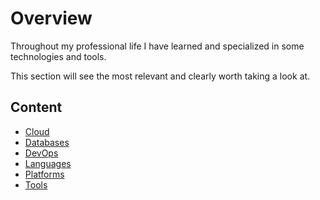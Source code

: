 # Overview

Throughout my professional life I have learned and specialized in some technologies and tools.

This section will see the most relevant and clearly worth taking a look at.

## Content

- [Cloud](cloud.md)
- [Databases](databases.md)
- [DevOps](devops.md)
- [Languages](languages.md)
- [Platforms](platforms.md)
- [Tools](tools.md)
